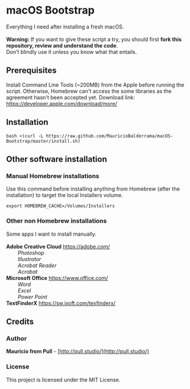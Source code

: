 # macOS Bootstrap
Everything I need after installing a fresh macOS.<br>
<br>
**Warning:** If you want to give these script a try, you should first **fork this repository, review and understand the code**.<br>
Don’t blindly use it unless you know what that entails.<br>

## Prerequisites
Install Command Line Tools (~200MB) from the Apple before running the script. Otherwise, Homebrew can't access the some libraries as the agreement hasn't been accepted yet. Download link: https://developer.apple.com/download/more/ 

## Installation
``` 
bash <(curl -L https://raw.github.com/MauricioBalderrama/macOS-Bootstrap/master/install.sh)
```
## Other software installation

### Manual Homebrew installations 
Use this command before installing anything from Homebrew (after the installation) to target the local Installers volume.
<br>
``` 
export HOMEBREW_CACHE=/Volumes/Installers
``` 
### Other non Homebrew installations 
Some apps I want to install manually.<br>
<br>
**Adobe Creative Cloud** https://adobe.com/<br>
*&nbsp;&nbsp;&nbsp;&nbsp;&nbsp;&nbsp;&nbsp; Photoshop<br>
&nbsp;&nbsp;&nbsp;&nbsp;&nbsp;&nbsp;&nbsp; Illustrator<br>
&nbsp;&nbsp;&nbsp;&nbsp;&nbsp;&nbsp;&nbsp; Acrobat Reader<br>
&nbsp;&nbsp;&nbsp;&nbsp;&nbsp;&nbsp;&nbsp; Acrobat<br>*
**Microsoft Office** https://www.office.com/<br>
*&nbsp;&nbsp;&nbsp;&nbsp;&nbsp;&nbsp;&nbsp; Word<br>
&nbsp;&nbsp;&nbsp;&nbsp;&nbsp;&nbsp;&nbsp; Excel<br>
&nbsp;&nbsp;&nbsp;&nbsp;&nbsp;&nbsp;&nbsp; Power Point<br>*
**TextFinderX** https://sw.ixoft.com/texfinderx/<br>

## Credits

### Author
**Mauricio from Pull** - [http://pull.studio/](http://pull.studio/)

### License
This project is licensed under the MIT License.
